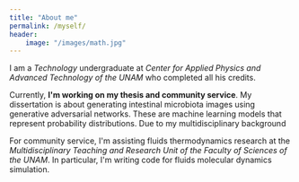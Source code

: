 ```yaml
---
title: "About me"
permalink: /myself/
header:
    image: "/images/math.jpg"
---
```


I am a *Technology* undergraduate at *Center for Applied Physics and Advanced Technology of the UNAM* who completed all his credits. 

Currently, **I'm working on my thesis and community service**. My dissertation is about generating intestinal microbiota images using generative adversarial networks. These are machine learning models that represent probability distributions. Due to my multidisciplinary background  

For community service, I'm assisting fluids thermodynamics research at the *Multidisciplinary Teaching and Research Unit of the Faculty of Sciences of the UNAM*. In particular, I'm writing code for fluids molecular dynamics simulation.
